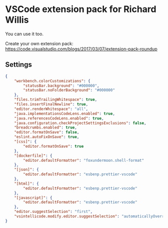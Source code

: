 # VSCode extension pack for Richard Willis

You can use it too.

Create your own extension pack: https://code.visualstudio.com/blogs/2017/03/07/extension-pack-roundup

## Settings

```json
{
    "workbench.colorCustomizations": {
        "statusBar.background": "#000000",
        "statusBar.noFolderBackground": "#000000"
    },
    "files.trimTrailingWhitespace": true,
    "files.insertFinalNewline": true,
    "editor.renderWhitespace": "all",
    "java.implementationsCodeLens.enabled": true,
    "java.referencesCodeLens.enabled": true,
    "java.configuration.checkProjectSettingsExclusions": false,
    "breadcrumbs.enabled": true,
    "editor.formatOnSave": false,
    "eslint.autoFixOnSave": true,
    "[css]": {
        "editor.formatOnSave": true
    },
    "[dockerfile]": {
        "editor.defaultFormatter": "foxundermoon.shell-format"
    },
    "[json]": {
        "editor.defaultFormatter": "esbenp.prettier-vscode"
    },
    "[html]": {
        "editor.defaultFormatter": "esbenp.prettier-vscode"
    },
    "[javascript]": {
        "editor.defaultFormatter": "esbenp.prettier-vscode"
    },
    "editor.suggestSelection": "first",
    "vsintellicode.modify.editor.suggestSelection": "automaticallyOverrodeDefaultValue"
}
```
